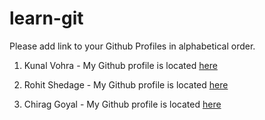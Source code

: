 # learn-git

Please add link to your Github Profiles in alphabetical order.

1. Kunal Vohra - My Github profile is located [here](https://github.com/vohra01)

2. Rohit Shedage - My Github profile is located [here](https://github.com/Rohitshedage)

3. Chirag Goyal - My Github profile is located [here](https://github.com/chiraggoyal682)
